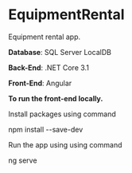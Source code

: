 # EquipmentRental
Equipment rental app.

**Database**: SQL Server LocalDB

**Back-End**: .NET Core 3.1

**Front-End**: Angular

**To run the front-end locally.**

Install packages using command

npm install --save-dev 
 
Run the app using using command 

ng serve
